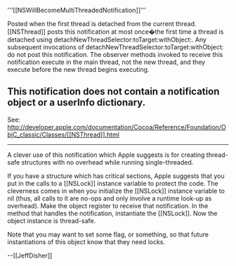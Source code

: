 '''[[NSWillBecomeMultiThreadedNotification]]'''

Posted when the first thread is detached from the current thread. [[NSThread]] posts this notification at most once�the first time a thread is detached using detachNewThreadSelector:toTarget:withObject:. Any subsequent invocations of detachNewThreadSelector:toTarget:withObject: do not post this notification. The observer methods invoked to receive this notification execute in the main thread, not the new thread, and they execute before the new thread begins executing.

This notification does not contain a notification object or a userInfo dictionary.
----
See: http://developer.apple.com/documentation/Cocoa/Reference/Foundation/ObjC_classic/Classes/[[NSThread]].html

----

A clever use of this notification which Apple suggests is for creating thread-safe structures with no overhead while running single-threaded.

If you have a structure which has critical sections, Apple suggests that you put in the calls to a [[NSLock]] instance variable to protect the code.  The cleverness comes in when you initialize the [[NSLock]] instance variable to nil (thus, all calls to it are no-ops and only involve a runtime look-up as overhead).  Make the object register to receive that notification.  In the method that handles the notification, instantiate the [[NSLock]].  Now the object instance is thread-safe.

Note that you may want to set some flag, or something, so that future instantiations of this object know that they need locks.

--[[JeffDisher]]
